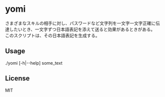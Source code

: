# yomi

さまざまなスキルの相手に対し、パスワードなど文字列を一文字一文字正確に伝達したいとき、一文字ずつ日本語表記を添えて送ると効果があるときがある。
このスクリプトは、その日本語表記を生成する。

## Usage

./yomi [-h|--help] some_text

## License

MIT


